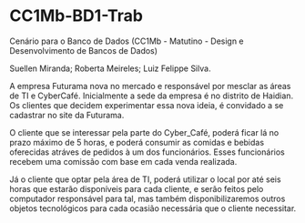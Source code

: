 # CC1Mb-BD1-Trab
Cenário para o Banco de Dados (CC1Mb - Matutino - Design e Desenvolvimento de Bancos de Dados)

Suellen Miranda; Roberta Meireles; Luiz Felippe Silva.

A empresa Futurama nova no mercado e responsável por mesclar as áreas de TI e CyberCafé. Inicialmente a sede da empresa é no distrito de Haidian. Os clientes que decidem experimentar essa nova ideia, é convidado a se cadastrar no site da Futurama. 

O cliente que se interessar pela parte do Cyber_Café, poderá ficar lá no prazo máximo de 5 horas, e poderá consumir as comidas e bebidas oferecidas atráves de pedidos à um dos funcionários. Esses funcionários recebem uma comissão com base em cada venda realizada. 

Já o cliente que optar pela área de TI, poderá utilizar o local por até seis horas que estarão disponíveis para cada cliente, e serão feitos pelo computador responsável para tal, mas também disponibilizaremos outros objetos tecnológicos para cada ocasião necessária que o cliente necessitar.
